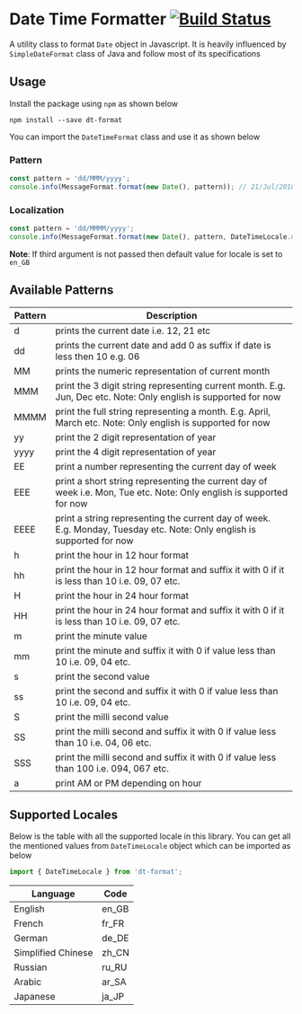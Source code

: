 # Date Time Formatter [![Build Status](https://travis-ci.org/sumit-sinha/dt-format.png)](https://travis-ci.org/sumit-sinha/dt-format/)

A utility class to format `Date` object in Javascript. It is heavily influenced by `SimpleDateFormat` class of Java and follow most of its specifications

## Usage

Install the package using `npm` as shown below

```
npm install --save dt-format
```

You can import the `DateTimeFormat` class and use it as shown below

### Pattern

```javascript
const pattern = 'dd/MMM/yyyy';
console.info(MessageFormat.format(new Date(), pattern)); // 21/Jul/2018
```

### Localization

```javascript
const pattern = 'dd/MMMM/yyyy';
console.info(MessageFormat.format(new Date(), pattern, DateTimeLocale.de_DE)); // 21/Juli/2018
```

**Note**: If third argument is not passed then default value for locale is set to `en_GB`

## Available Patterns

| Pattern  | Description |
| --- | --- |
| d | prints the current date i.e. 12, 21 etc |
| dd | prints the current date and add 0 as suffix if date is less then 10 e.g. 06  |
| MM | prints the numeric representation of current month |
| MMM | print the 3 digit string representing current month. E.g. Jun, Dec etc. Note: Only english is supported for now |
| MMMM | print the full string representing a month. E.g. April, March etc. Note: Only english is supported for now |
| yy | print the 2 digit representation of year |
| yyyy | print the 4 digit representation of year |
| EE | print a number representing the current day of week |
| EEE | print a short string representing the current day of week i.e. Mon, Tue etc. Note: Only english is supported for now |
| EEEE | print a string representing the current day of week. E.g. Monday, Tuesday etc. Note: Only english is supported for now |
| h | print the hour in 12 hour format |
| hh | print the hour in 12 hour format and suffix it with 0 if it is less than 10 i.e. 09, 07 etc. |
| H | print the hour in 24 hour format |
| HH | print the hour in 24 hour format and suffix it with 0 if it is less than 10 i.e. 09, 07 etc. |
| m | print the minute value |
| mm | print the minute and suffix it with 0 if value less than 10 i.e. 09, 04 etc. |
| s | print the second value |
| ss | print the second and suffix it with 0 if value less than 10 i.e. 09, 04 etc. |
| S | print the milli second value |
| SS | print the milli second and suffix it with 0 if value less than 10 i.e. 04, 06 etc. |
| SSS | print the milli second and suffix it with 0 if value less than 100 i.e. 094, 067 etc. |
| a | print AM or PM depending on hour |

## Supported Locales

Below is the table with all the supported locale in this library. You can get all the mentioned values from `DateTimeLocale` object which can be imported as below

```javascript
import { DateTimeLocale } from 'dt-format';
```

| Language  | Code |
| --- | --- |
| English | en_GB |
| French | fr_FR |
| German | de_DE |
| Simplified Chinese | zh_CN |
| Russian | ru_RU |
| Arabic | ar_SA |
| Japanese | ja_JP |
